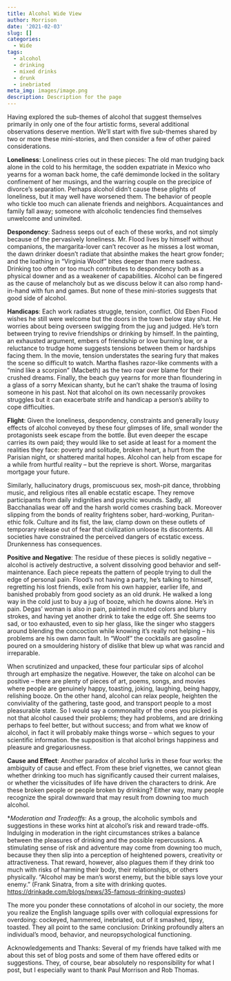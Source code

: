 ```yaml
---
title: Alcohol Wide View
author: Morrison
date: '2021-02-03'
slug: []
categories:
  - Wide
tags:
  - alcohol
  - drinking
  - mixed drinks
  - drunk
  - inebriated
meta_img: images/image.png
description: Description for the page
---
```


Having explored the sub-themes of alcohol that suggest themselves primarily in only one of the four artistic forms, several additional observations deserve mention.  We’ll start with five sub-themes shared by two or more these mini-stories, and then consider a few of other paired considerations.

**Loneliness**: Loneliness cries out in these pieces:  The old man trudging back alone in the cold to his hermitage, the sodden expatriate in Mexico who yearns for a woman back home, the café demimonde locked in the solitary confinement of her musings, and the warring couple on the precipice of divorce’s separation.  Perhaps alcohol didn’t cause these plights of loneliness, but it may well have worsened them.  The behavior of people who tickle too much can alienate friends and neighbors. Acquaintances and family fall away; someone with alcoholic tendencies find themselves unwelcome and uninvited.

**Despondency**:  Sadness seeps out of each of these works, and not simply because of the pervasively loneliness.  Mr. Flood lives by himself without companions, the margarita-lover can’t recover as he misses a lost woman, the dawn drinker doesn’t radiate that absinthe makes the heart grow fonder; and the loathing in “Virginia Woolf” bites deeper than mere sadness. Drinking too often or too much contributes to despondency both as a physical downer and as a weakener of capabilities.  Alcohol can be fingered as the cause of melancholy but as we discuss below it can also romp hand-in-hand with fun and games.  But none of these mini-stories suggests that good side of alcohol.

**Handicaps**:  Each work radiates struggle, tension, conflict.  Old Eben Flood wishes he still were welcome but the doors in the town below stay shut. He worries about being overseen swigging from the jug and judged. He’s torn between trying to revive friendships or drinking by himself. In the painting, an exhausted argument, embers of friendship or love burning low, or a reluctance to trudge home suggests tensions between them or hardships facing them. In the movie, tension understates the searing fury that makes the scene so difficult to watch. Martha flashes razor-like comments with a “mind like a scorpion” (Macbeth) as the two roar over blame for their crushed dreams. Finally, the beach guy yearns for more than floundering in a glass of a sorry Mexican shanty, but he can’t shake the trauma of losing someone in his past.  Not that alcohol on its own necessarily provokes struggles but it can exacerbate strife and handicap a person’s ability to cope difficulties. 

**Flight**: Given the loneliness, despondency, constraints and generally lousy effects of alcohol conveyed by these four glimpses of life, small wonder the protagonists seek escape from the bottle.  But even deeper the escape carries its own paid; they would like to set aside at least for a moment the realities they face: poverty and solitude, broken heart, a hurt from the Parisian night, or shattered marital hopes.   Alcohol can help from escape for a while from  hurtful reality – but the reprieve is short.   Worse, margaritas mortgage your future.

Similarly, hallucinatory drugs, promiscuous sex, mosh-pit dance, throbbing music, and religious rites all enable ecstatic escape.  They remove participants from daily indignities and psychic wounds.  Sadly, all Bacchanalias wear off and the harsh world comes crashing back.  Moreover slipping from the bonds of reality frightens sober, hard-working, Puritan-ethic folk.  Culture and its fist, the law, clamp down on these outlets of temporary release out of fear that civilization unloose its discontents.  All societies have constrained the perceived dangers of ecstatic excess.  Drunkenness has consequences.

**Positive and Negative**: The residue of these pieces is solidly negative – alcohol is actively destructive, a solvent dissolving good behavior and self-maintenance.  Each piece repeats the pattern of people trying to dull the edge of personal pain. Flood’s not having a party, he’s talking to himself, regretting his lost friends, exile from his own happier, earlier life, and banished probably from good society as an old drunk. He walked a long way in the cold just to buy a jug of booze, which he downs alone. He’s in pain.  Degas’ woman is also in pain, painted in muted colors and blurry strokes, and having yet another drink to take the edge off.  She seems too sad, or too exhausted, even to sip her glass, like  the singer who staggers around blending the concoction while knowing it’s really not helping – his problems are his own damn fault.  In “Woolf” the cocktails are gasoline poured on a smouldering history of dislike that blew up what was rancid and irreparable. 

When scrutinized and unpacked, these four particular sips of alcohol through art emphasize the negative.  However, the take on alcohol can be positive – there are plenty of pieces of art, poems, songs, and movies where people are genuinely happy, toasting, joking, laughing, being happy, relishing booze. On the other hand, alcohol can relax people, heighten the conviviality of the gathering, taste good, and transport people to a most pleasurable state. So I would say a commonality of the ones you picked is not that alcohol caused their problems; they had problems, and are drinking perhaps to feel better, but without success; and from what we know of alcohol, in fact it will probably make things worse – which segues to your scientific information.  the supposition is that alcohol brings happiness and pleasure and gregariousness.

**Cause and Effect**:  Another paradox of alcohol lurks in these four works: the ambiguity of cause and effect. From these brief vignettes, we cannot glean whether drinking too much has significantly caused their current malaises, or whether the vicissitudes of life have driven the characters to drink. Are these broken people or people broken by drinking?  Either way, many people recognize the spiral downward that may result from downing too much alcohol. 

**Moderation and Tradeoffs*: As a group, the alcoholic symbols and suggestions in these works hint at  alcohol’s risk and reward trade-offs. Indulging in moderation in the right circumstances strikes a balance between the pleasures of drinking and the possible repercussions.  A stimulating sense of risk and adventure may come from downing too much, because they then slip into a perception of heightened powers, creativity or attractiveness. That reward, however, also plagues them if they drink too much with risks of harming their body, their relationships, or others physically.
“Alcohol may be man’s worst enemy, but the bible says love your enemy.” (Frank Sinatra, from a site with drinking quotes. https://drinkade.com/blogs/news/35-famous-drinking-quotes)

The more you ponder these connotations of alcohol in our society, the more you realize the English language spills over with colloquial expressions for overdoing: cockeyed, hammered, inebriated, out of it smashed, tipsy, toasted.  They all point to the same conclusion:  Drinking profoundly alters an individual’s mood, behavior, and neuropsychological functioning. 

Acknowledgements and Thanks:  Several of my friends have talked with me about this set of blog posts and some of them have offered edits or suggestions.  They, of course, bear absolutely no responsibility for what I post, but I especially want to thank Paul Morrison and Rob Thomas.

